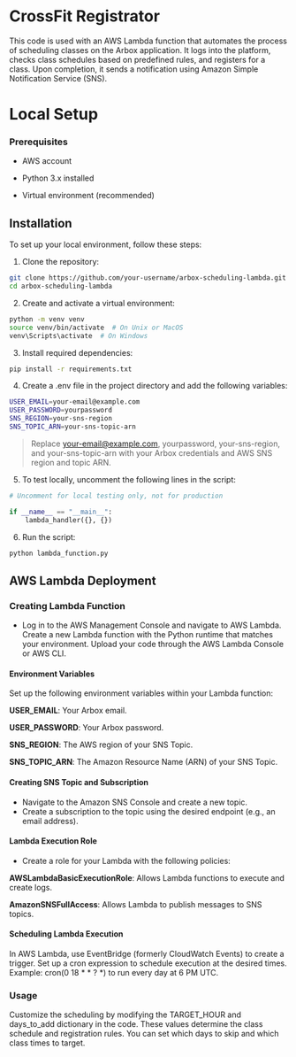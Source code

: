 # CrossFit Registrator

This code is used with an AWS Lambda function that automates the process of scheduling classes on the Arbox application. It logs into the platform, checks class schedules based on predefined rules, and registers for a class. Upon completion, it sends a notification using Amazon Simple Notification Service (SNS).


# Local Setup

### Prerequisites


* AWS account

* Python 3.x installed

* Virtual environment (recommended)


## Installation

To set up your local environment, follow these steps:



1. Clone the repository:


```bash
git clone https://github.com/your-username/arbox-scheduling-lambda.git
cd arbox-scheduling-lambda
```

2. Create and activate a virtual environment:


```bash
python -m venv venv
source venv/bin/activate  # On Unix or MacOS
venv\Scripts\activate  # On Windows
```

3. Install required dependencies:


```bash
pip install -r requirements.txt
```

4. Create a .env file in the project directory and add the following variables:


```bash
USER_EMAIL=your-email@example.com
USER_PASSWORD=yourpassword
SNS_REGION=your-sns-region
SNS_TOPIC_ARN=your-sns-topic-arn
```
> Replace your-email@example.com, yourpassword, your-sns-region, and your-sns-topic-arn with your Arbox credentials and AWS SNS region and topic ARN.



5. To test locally, uncomment the following lines in the script:


```python
# Uncomment for local testing only, not for production

if __name__ == "__main__":
    lambda_handler({}, {})
```
6. Run the script:


```bash
python lambda_function.py
```

## AWS Lambda Deployment

### Creating Lambda Function

* Log in to the AWS Management Console and navigate to AWS Lambda.
Create a new Lambda function with the Python runtime that matches your environment.
Upload your code through the AWS Lambda Console or AWS CLI.

#### Environment Variables

Set up the following environment variables within your Lambda function:



**USER_EMAIL**: Your Arbox email.

**USER_PASSWORD**: Your Arbox password.

**SNS_REGION**: The AWS region of your SNS Topic.

**SNS_TOPIC_ARN**: The Amazon Resource Name (ARN) of your SNS Topic.


#### Creating SNS Topic and Subscription

* Navigate to the Amazon SNS Console and create a new topic.
* Create a subscription to the topic using the desired endpoint (e.g., an email address).

#### Lambda Execution Role

* Create a role for your Lambda with the following policies:



**AWSLambdaBasicExecutionRole**: Allows Lambda functions to execute and create logs.

**AmazonSNSFullAccess**: Allows Lambda to publish messages to SNS topics.


#### Scheduling Lambda Execution

In AWS Lambda, use EventBridge (formerly CloudWatch Events) to create a trigger.
Set up a cron expression to schedule execution at the desired times. Example: cron(0 18 * * ? *) to run every day at 6 PM UTC.

### Usage

Customize the scheduling by modifying the TARGET_HOUR and days_to_add dictionary in the code. These values determine the class schedule and registration rules. You can set which days to skip and which class times to target.
